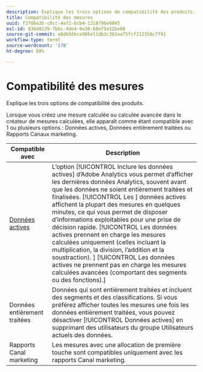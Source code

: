 ```yaml
---
description: Explique les trois options de compatibilité des produits.
title: Compatibilité des mesures
uuid: f2706e2b-c0cc-4af2-bcb4-1318796e9845
exl-id: 936d8139-7bbc-4de4-9e30-60ef5e12be08
source-git-commit: a8db56bca986e11db3c363aa75fcf212358c7f91
workflow-type: tm+mt
source-wordcount: '178'
ht-degree: 60%

---
```


# Compatibilité des mesures

Explique les trois options de compatibilité des produits.

Lorsque vous créez une mesure calculée ou calculée avancée dans le créateur de mesures calculées, elle apparaît comme étant compatible avec 1 ou plusieurs options : Données actives, Données entièrement traitées ou Rapports Canaux marketing.

| Compatible avec | Description |
| --- | --- |
| [Données actives](https://experienceleague.adobe.com/docs/analytics/analyze/reports-analytics/current-data.html) | L’option [!UICONTROL Inclure les données actives] d’Adobe Analytics vous permet d’afficher les dernières données Analytics, souvent avant que les données ne soient entièrement traitées et finalisées. [!UICONTROL Les ] données actives affichent la plupart des mesures en quelques minutes, ce qui vous permet de disposer d’informations exploitables pour une prise de décision rapide. [!UICONTROL Les données actives prennent en charge les mesures calculées uniquement (celles incluant la multiplication, la division, l’addition et la soustraction). ] [!UICONTROL Les données actives ne prennent pas en charge les mesures calculées avancées (comportant des segments ou des fonctions).] |
| Données entièrement traitées | Données qui sont entièrement traitées et incluent des segments et des classifications. Si vous préférez afficher toutes les mesures une fois les données entièrement traitées, vous pouvez désactiver [!UICONTROL Données actives] en supprimant des utilisateurs du groupe Utilisateurs actuels des données. |
| Rapports Canal marketing | Les mesures avec une allocation de première touche sont compatibles uniquement avec les rapports Canal marketing. |